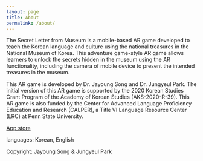 ```yaml
---
layout: page
title: About
permalink: /about/
---
```

The Secret Letter from Museum is a mobile-based AR game developed to teach the Korean language and culture using the national treasures in the National Museum of Korea. This adventure game-style AR game allows learners to unlock the secrets hidden in the museum using the AR functionality, including the camera of mobile device to present the intended treasures in the museum.

This AR game is developed by Dr. Jayoung Song and Dr. Jungyeul Park. The initial version of this AR game is supported by the 2020 Korean Studies Grant Program of the Academy of Korean Studies (AKS-2020-R-39). This AR game is also funded by the Center for Advanced Language Proficiency Education and Research (CALPER), a Title VI Language Resource Center (LRC) at Penn State University. 

[App store](http://127.0.0.1:4000/letterfrommuseum/)

languages: Korean, English

Copyright: Jayoung Song & Jungyeul Park